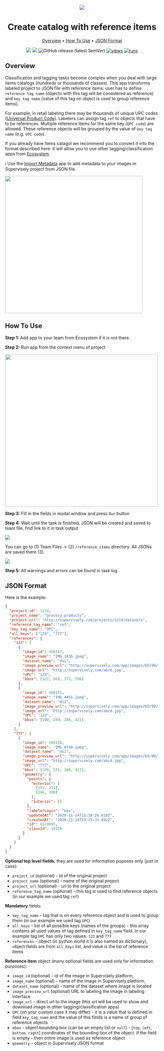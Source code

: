 <div align="center" markdown>
<img src="https://user-images.githubusercontent.com/106374579/182887484-5f79272a-99e5-4bc2-b2e3-a2c9595d1ccc.png"/>

# Create catalog with reference items

<p align="center">
  <a href="#Overview">Overview</a> •
  <a href="#How-To-Run">How To Use</a> •
  <a href="#JSON-Format">JSON Format</a>
</p>

[![](https://img.shields.io/badge/supervisely-ecosystem-brightgreen)](https://ecosystem.supervisely.com/apps/create-json-with-reference-items)
[![](https://img.shields.io/badge/slack-chat-green.svg?logo=slack)](https://supervisely.com/slack)
![GitHub release (latest SemVer)](https://img.shields.io/github/v/release/supervisely-ecosystem/create-json-with-reference-items)
[![views](https://app.supervisely.com/img/badges/views/supervisely-ecosystem/create-json-with-reference-items.png)](https://supervisely.com)
[![runs](https://app.supervisely.com/img/badges/runs/supervisely-ecosystem/create-json-with-reference-items.png)](https://supervisely.com)

</div>

## Overview

Classification and tagging tasks become complex when you deal with large items catalogs (hundreds or thousands of classes). This app transforms labeled project to JSON file with reference items: user has to define `reference tag name` (objects with this tag will be considered as reference) and `key tag name` (value of this tag on object is used to group reference items).

For example, in retail labeling there may be thousands of unique UPC codes ([Universal Product Code](https://en.wikipedia.org/wiki/Universal_Product_Code)). Labelers can assign tag `ref` to objects that have to be references. Multiple reference items for the same key (`UPC code`) are allowed. These reference objects will be grouped by the value of `key tag name` (e.g. `UPC code`).

If you already have items catagol we recommend you to convert it into the format described here: it will allow you to use other tagging/classification apps from [Ecosystem](https://ecosystem.supervisely.com/).

ℹ️ Use the [Import Metadata](https://ecosystem.supervisely.com/apps/import-metadata) app to add metadata to your images in Supervisely project from JSON file.

<img src="https://i.imgur.com/OrLDCxg.png" width="450px"/>

## How To Use

**Step 1:** Add app to your team from Ecosystem if it is not there.

**Step 2:** Run app from the context menu of project

<img src="https://i.imgur.com/78nH5U0.png" width="500px"/>

**Step 3:** Fill in the fields in modal window and press `Run` button

**Step 4:** Wait until the task is finished, JSON will be created and saved to team file, find link to it in task output

<img src="https://i.imgur.com/xG3gRbz.png"/>

You can go to (1) Team Files -> (2) `/reference_items` directory. All JSONs are saved there (3).

<img src="https://i.imgur.com/qgmsVGA.png"/>

**Step 5:** All warnings and errors can be found in task log

## JSON Format

Here is the example:

```json
{
  "project_id": 1219,
  "project_name": "grocery_products",
  "project_url": "http://supervisely.com/projects/1219/datasets",
  "reference_tag_name": "ref",
  "key_tag_name": "UPC",
  "all_keys": ["123", "777"],
  "references": {
    "123": [
      {
        "image_id": 368147,
        "image_name": "IMG_1836.jpeg",
        "dataset_name": "ds1",
        "image_preview_url": "http://supervisely.com/app/images/65/99/1219/1476#image-368147",
        "image_url": "http://supervisely.com/abcd.jpg",
        "UPC": "123",
        "bbox": [122, 569, 273, 706]
      },
      {
        "image_id": 368151,
        "image_name": "IMG_4451.jpeg",
        "dataset_name": "ds1",
        "image_preview_url": "http://supervisely.com/app/images/65/99/1219/1476#image-368151",
        "image_url": "http://supervisely.com/abcd.jpg",
        "UPC": "123",
        "bbox": [100, 249, 286, 421]
      }
    ],
    "777": [
      {
        "image_id": 368150,
        "image_name": "IMG_0748.jpeg",
        "dataset_name": "ds1",
        "image_preview_url": "http://supervisely.com/app/images/65/99/1219/1476#image-368150",
        "image_url": "http://supervisely.com/abcd.jpg",
        "UPC": "777",
        "bbox": [120, 531, 380, 811],
        "geometry": {
          "points": {
            "exterior": [
              [151, 211],
              [296, 390]
            ],
            "interior": []
          },
          "labelerLogin": "max",
          "updatedAt": "2020-11-24T15:16:26.618Z",
          "createdAt": "2020-11-24T15:15:31.892Z",
          "id": 6119695,
          "classId": 18318
        }
      }
    ]
  }
}
```

**Optional top level fields**, they are used for information puposes only (just in case):

- `project_id` (optional) - id of the original project
- `project_name` (optional) - name of the original project
- `project_url` (optional) - url to the original project
- `reference_tag_name` (optional) - this tag is used to find reference objects (in our example we used tag `ref`)

**Mandatory** fields:

- `key_tag_name` - tag that is on every reference object and is used to group them (in our example we used tag `UPC`)
- `all_keys` - list of all possible keys (names of the groups) - this array contains all used values of tag defined in `key_tag_name` field. In our example tag `UPC` has only two values: `123` and `777`
- `references` - object (in python world it is also named as dictionary), object fields are from `all_keys` list, and value is the list of reference items

**Reference item** object (many optional fields are used only for information purposes):

- `image_id` (optional) - id of the image in Supervisely platform,
- `image_name` (optional) - name of the image in Supervisely platform,
- `dataset_name` (optional) - name of the dataset where image is located
- `image_preview_url` (optional) URL to labeling the image in labeling interface
- `image_url` - direct url to the image (this url will be used to show and download image in other tagging/classification apps)
- `UPC` (on your custom case it may differ) - it is a value that is defined in field `key_tag_name` and the value of this fields is a name of group of reference objects
- `bbox` - object bounding box (can be an empty list or `null`) - [`top`, `left`, `bottom`, `right`] coordinates of the bounding box of the object. if the field is empty - then entire image is used as reference object
- `geometry` - object in Supervisely JSON format
